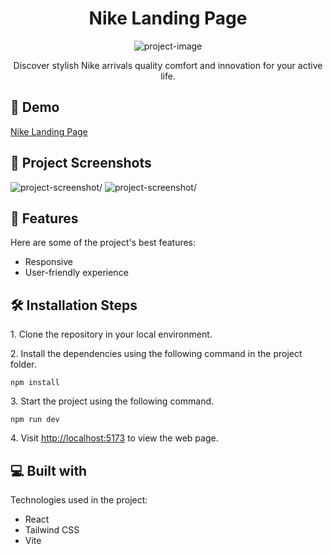 <h1 align="center" id="title">Nike Landing Page</h1>

<p align="center"><img src="https://socialify.git.ci/niharika1102/nike/image?description=1&amp;descriptionEditable=Discover%20stylish%20Nike%20arrivals%2C%20quality%20comfort%2C%20and%20innovation%20for%20your%20active%20life.&amp;font=Inter&amp;forks=1&amp;language=1&amp;logo=https%3A%2F%2Flogodix.com%2Flogo%2F999355.png&amp;name=1&amp;owner=1&amp;pattern=Brick%20Wall&amp;stargazers=1&amp;theme=Auto" alt="project-image"></p>

<p id="description" style="text-align: center;">Discover stylish Nike arrivals quality comfort and innovation for your active life.</p>

<h2>🚀 Demo</h2>

[Nike Landing Page](https://6661c75ff5a46808fb56baa6--nike-v1-react.netlify.app/)

<h2>📸 Project Screenshots</h2>

<img src="https://i.imgur.com/BkDEAPI.png" alt="project-screenshot/">

<img src="https://i.imgur.com/kzuo6Wc.png" alt="project-screenshot/">

  
  
<h2>🧐 Features</h2>

Here are some of the project's best features:

*   Responsive
*   User-friendly experience

<h2>🛠️ Installation Steps</h2>

<p>1. Clone the repository in your local environment.</p>

<p>2. Install the dependencies using the following command in the project folder.</p>

```
npm install
```

<p>3. Start the project using the following command.</p>

```
npm run dev
```

<p>4. Visit <a href="http://localhost:5173">http://localhost:5173</a> to view the web page.</p>

  
  
<h2>💻 Built with</h2>

Technologies used in the project:

*   React
*   Tailwind CSS
*   Vite
